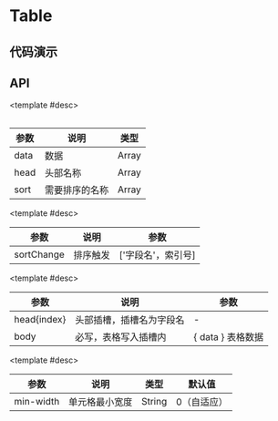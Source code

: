 <script setup>
  import Table from './Components/Table/demo/index.vue'
</script>

# Table

<ContainerBox title="介绍">
<template #desc>
简易的表格组件，满足基本需求
</template>
</ContainerBox>

## 代码演示

<ContainerBox title="基础用法">
<template #desc>

数据内携带`bgColor`，可设置表格一行的颜色
</template>

<div class="demoBox">
<Table />
</div>

<ShowCode>
<template #codes>

```vue
<template>
  <div class="LibTable">
    <LibTable
      :data="tableData"
      :head="['日期', '姓名', '地址', '操作']"
      :sort="['姓名', '地址']"
      @sortChange="sortChange"
    >
      <template #date>
        <span>时间</span>
      </template>

      <template #name>
        <span>名字</span>
      </template>

      <template v-slot:body="{ data }">
        <TableColumn min-width="100">{{ data.date }}</TableColumn>
        <TableColumn min-width="100">{{ data.name }}</TableColumn>
        <TableColumn min-width="100">{{ data.address }}</TableColumn>
        <TableColumn min-width="100">
          <button>冻结</button>
        </TableColumn>
      </template>
    </LibTable>
  </div>
</template>
<script setup>
const tableData = [
  {
    id: 1,
    date: '2022-04-22',
    name: 'alex',
    address: '四川自贡',
    bgColor: 'rgba(192, 58, 43, 0.1)',
  },
  {
    id: 2,
    date: '2022-04-23',
    name: 'gousheng',
    address: '四川自贡',
  },
  {
    id: 3,
    date: '2022-04-24',
    name: '张三',
    address: '四川成都',
  },
  {
    id: 4,
    date: '2022-04-24',
    name: '张三',
    address: '四川成都',
    bgColor: 'rgba(39, 174, 95, 0.1)',
  },
  {
    id: 5,
    date: '2022-04-24',
    name: '张三',
    address: '四川自贡',
  },
  {
    id: 6,
    date: '2022-04-24',
    name: '张三',
    address: '四川成都',
  },
  {
    id: 7,
    date: '2022-04-24',
    name: '张三',
    address: '四川自贡',
    bgColor: 'rgba(41, 127, 185, 0.1)',
  },
];

const sortChange = (v) => {
  console.warn('排序触发：', v);
};
</script>
<style scoped lang="less">
.LibTable {
  width: 100%;
  overflow: auto;
}
</style>
```

</template>
</ShowCode>
</ContainerBox>

## API

<ContainerBox title="Table Props">

<template #desc>

| 参数 | 说明           | 类型  |
| ---- | -------------- | ----- |
| data | 数据           | Array |
| head | 头部名称       | Array |
| sort | 需要排序的名称 | Array |

</template>
</ContainerBox>

<ContainerBox title="Table Events">

<template #desc>

| 参数       | 说明     | 参数               |
| ---------- | -------- | ------------------ |
| sortChange | 排序触发 | ['字段名'，索引号] |

</template>
</ContainerBox>

<ContainerBox title="Table Slots">

<template #desc>

| 参数        | 说明                     | 参数              |
| ----------- | ------------------------ | ----------------- |
| head{index} | 头部插槽，插槽名为字段名 | -                 |
| body        | 必写，表格写入插槽内     | { data } 表格数据 |

</template>
</ContainerBox>

<ContainerBox title="TableColumn Props">

<template #desc>

| 参数      | 说明           | 类型   | 默认值      |
| --------- | -------------- | ------ | ----------- |
| min-width | 单元格最小宽度 | String | 0（自适应） |

</template>
</ContainerBox>
